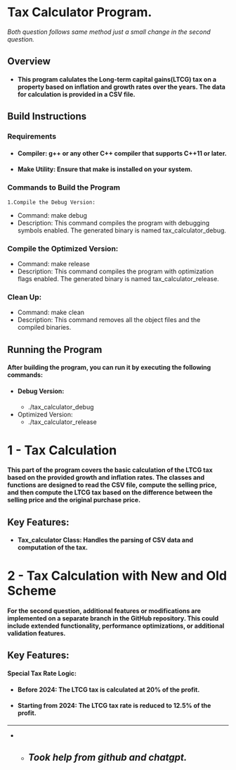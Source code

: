 # Tax Calculator Program.
_Both question follows same method just a small change in the second question._
## Overview
* #### This program calulates the Long-term capital gains(LTCG) tax on a property based on inflation and growth rates over the years. The data for calculation is provided in a CSV file.

## Build Instructions

### Requirements

* #### Compiler: g++ or any other C++ compiler that supports C++11 or later.
* #### Make Utility: Ensure that make is installed on your system.

### Commands to Build the Program

    1.Compile the Debug Version:
* Command: make debug
* Description: This command compiles the program with debugging symbols enabled. The generated binary is named tax_calculator_debug.

### Compile the Optimized Version:
* Command: make release
* Description: This command compiles the program with optimization flags enabled. The generated binary is named tax_calculator_release.

### Clean Up:
* Command: make clean
* Description: This command removes all the object files and the compiled binaries.

## Running the Program
#### After building the program, you can run it by executing the following commands:
* #### Debug Version:
  * ./tax_calculator_debug
* Optimized Version:
  * ./tax_calculator_release


# 1 - Tax Calculation
#### This part of the program covers the basic calculation of the LTCG tax based on the provided growth and inflation rates. The classes and functions are designed to read the CSV file, compute the selling price, and then compute the LTCG tax based on the difference between the selling price and the original purchase price.

## Key Features:
* #### Tax_calculator Class: Handles the parsing of CSV data and computation of the tax.


# 2 - Tax Calculation with New and Old Scheme 
#### For the second question, additional features or modifications are implemented on a separate branch in the GitHub repository. This could include extended functionality, performance optimizations, or additional validation features.

## Key Features:
#### Special Tax Rate Logic:
* #### Before 2024: The LTCG tax is calculated at 20% of the profit.
* #### Starting from 2024: The LTCG tax rate is reduced to 12.5% of the profit.
___


* *  ## _Took help from github and chatgpt._
